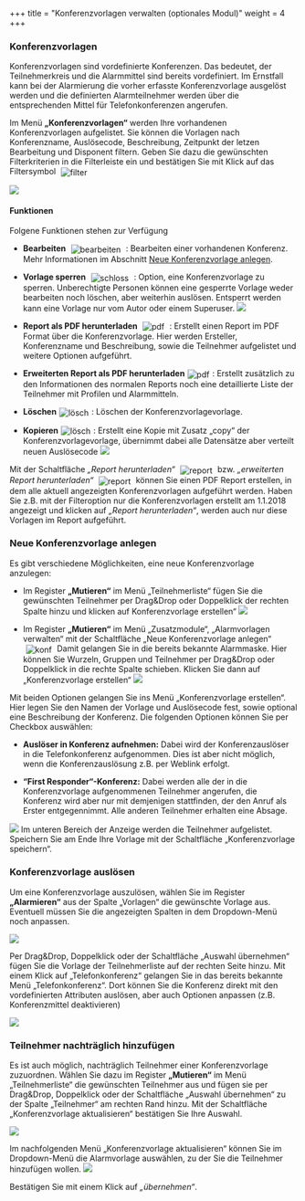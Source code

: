 +++
title = "Konferenzvorlagen verwalten (optionales Modul)"
weight = 4
+++
<!--
### Inhaltsverzeichnis

- [Konferenzvorlagen](#konferenzvorlagen)
	- [Funktionen](#funktionen)
- [Neue Konferenzvorlage anlegen](#neue_konferenzvorlage_anlegen)
- [Konferenzvorlage auslösen](#konferenzvorlage_ausloesen)
- [Teilnehmer nachträglich hinzufügen](#teilnehmer_nachtraeglich_hinzufuegen)


-->



<a name="konferenzvorlage"></a>
### Konferenzvorlagen

Konferenzvorlagen sind vordefinierte Konferenzen. Das bedeutet, der Teilnehmerkreis und die Alarmmittel sind bereits vordefiniert. 
Im Ernstfall kann bei der Alarmierung die vorher erfasste Konferenzvorlage ausgelöst werden und die definierten Alarmteilnehmer werden über die entsprechenden Mittel für Telefonkonferenzen angerufen.  

Im Menü **„Konferenzvorlagen“** werden Ihre vorhandenen Konferenzvorlagen aufgelistet. Sie können die Vorlagen nach Konferenzname, Auslösecode, 
Beschreibung, Zeitpunkt der letzen Bearbeitung und Disponent filtern. Geben Sie dazu die gewünschten Filterkriterien in die Filterleiste ein 
und bestätigen Sie mit Klick auf das Filtersymbol 
<img src="/img/filtersymbol.png" alt="filter" style='vertical-align:middle;display:inline;margin:0px 5px; '>

![](/img/zusatzmodule_konferenzvorlagen.png?classes=shadow)



<a name="funktionen"></a>
#### Funktionen

Folgene Funktionen stehen zur Verfügung

 - **Bearbeiten** <img src="/img/bearbeitungsicon.png" alt="bearbeiten" style='vertical-align:middle;display:inline;margin:0px 5px; '> : 
 Bearbeiten einer vorhandenen Konferenz. Mehr Informationen im Abschnitt [Neue Konferenzvorlage anlegen](#neue_konferenzvorlage_anlegen).
 
 - **Vorlage sperren** <img src="/img/schlosssymbol.png" alt="schloss" style='vertical-align:middle;display:inline;margin:0px 5px; '> : 
 Option, eine Konferenzvorlage zu sperren. Unberechtigte Personen können eine gesperrte Vorlage weder bearbeiten noch löschen, aber weiterhin auslösen. Entsperrt werden kann eine Vorlage nur vom Autor oder einem Superuser.
 ![](/img/zusatzmodule_alarmvorlage_sperren.png?classes=shdadow)
 
 - **Report als PDF herunterladen** <img src="/img/pdfsymbol.png" alt="pdf" style='vertical-align:middle;display:inline;margin:0px 5px; '> : Erstellt einen Report im PDF Format über die Konferenzvorlage. 
 Hier werden Ersteller, Konferenzname und Beschreibung, sowie die Teilnehmer aufgelistet und weitere Optionen aufgeführt.
 
 
 - **Erweiterten Report als PDF herunterladen**<img src="/img/erweitertpdfsymbol.png" alt="pdf" style='vertical-align:middle;display:inline;margin:0px 5px; '>: Erstellt zusätzlich zu den 
 Informationen des normalen Reports noch eine detaillierte Liste der Teilnehmer mit Profilen und Alarmmitteln.
 
 - **Löschen**<img src="/img/loesch-icon.png" alt="lösch" style='vertical-align:middle;display:inline;margin:0px 5px; '>: Löschen der Konferenzvorlagevorlage.
 
 - **Kopieren**<img src="/img/kopiersymbol.png" alt="lösch" style='vertical-align:middle;display:inline;margin:0px 5px; '>: Erstellt eine Kopie mit Zusatz „copy“ der Konferenzvorlagevorlage, übernimmt dabei alle Datensätze aber verteilt neuen Auslösecode
 ![](/img/zusatzmodule_konferenzvorlagen_kopieren.png?classes=shadow)
 
 
 
Mit der Schaltfläche *„Report herunterladen“* <img src="/img/report_herunterladen.png" alt="report" style='vertical-align:middle;display:inline;margin:0px 5px; '>
 bzw. *„erweiterten Report herunterladen“*  <img src="/img/erweiterten_report_herunterladen.png" alt="report" style='vertical-align:middle;display:inline;margin:0px 5px; '>
 können Sie einen PDF Report erstellen, in dem alle aktuell angezeigten Konferenzvorlagen aufgeführt werden. Haben Sie z.B. mit der Filteroption nur die Konferenzvorlagen erstellt am 1.1.2018 angezeigt 
und klicken auf *„Report herunterladen“*, werden auch nur diese Vorlagen im Report aufgeführt.



<a name="neue_konferenzvorlage_anlegen"></a>
### Neue Konferenzvorlage anlegen

Es gibt verschiedene Möglichkeiten, eine neue Konferenzvorlage anzulegen:

 
 - Im Register **„Mutieren“** im Menü „Teilnehmerliste“ fügen Sie die gewünschten Teilnehmer per Drag&Drop oder Doppelklick
 der rechten Spalte hinzu und klicken auf Konferenzvorlage erstellen“
 ![](/img/zusatzmodule_konferenzvorlagen_anlegen1.png?width=700px&classes=shadow) 
 
 - Im Register **„Mutieren“** im Menü „Zusatzmodule“, „Alarmvorlagen verwalten“ mit der Schaltfläche „Neue Konferenzvorlage anlegen“<img src="/img/zusatzmodule_konferenzvorlagen_anlegen2.png" alt="konf" style='vertical-align:middle;display:inline;margin:0px 5px; '>
 Damit gelangen Sie in die bereits bekannte Alarmmaske. Hier können Sie Wurzeln, Gruppen und Teilnehmer per Drag&Drop oder Doppelklick in die rechte Spalte schieben. Klicken Sie dann auf „Konferenzvorlage erstellen“
 ![](/img/zusatzmodule_konferenzvorlagen_anlegen3.png?width=700px&classes=shadow)
 

   
   
Mit beiden Optionen gelangen Sie ins Menü „Konferenzvorlage erstellen“. Hier legen Sie den Namen der Vorlage und Auslösecode fest, sowie optional eine Beschreibung der Konferenz. Die folgenden Optionen können Sie 
per Checkbox auswählen:


 -  **Auslöser in Konferenz aufnehmen:** Dabei wird der
    Konferenzauslöser in die Telefonkonferenz aufgenommen. Dies ist aber
    nicht möglich, wenn die Konferenzauslösung z.B. per Weblink erfolgt.

    

 -  **“First Responder“-Konferenz:** Dabei werden alle der in die
    Konferenzvorlage aufgenommenen Teilnehmer angerufen, die Konferenz
    wird aber nur mit demjenigen stattfinden, der den Anruf als
    Erster entgegennimmt. Alle anderen Teilnehmer erhalten eine Absage.
	
 ![](/img/zusatzmodule_konferenzvorlagen_erstellen.png?classes=shadow)
Im unteren Bereich der Anzeige werden die Teilnehmer aufgelistet.  
Speichern Sie am Ende Ihre Vorlage mit der Schaltfläche „Konferenzvorlage speichern“.



<a name="konferenzvorlage_ausloesen"></a>
### Konferenzvorlage auslösen


Um eine Konferenzvorlage auszulösen, wählen Sie im Register **„Alarmieren“** aus der Spalte „Vorlagen“ die gewünschte Vorlage aus. Eventuell
müssen Sie die angezeigten Spalten in dem Dropdown-Menü noch anpassen. 

 ![](/img/zusatzmodule_konferenzvorlagen_dropdown.png?classes=shadow)
 
Per Drag&Drop, Doppelklick oder der Schaltfläche „Auswahl übernehmen“ fügen Sie die Vorlage der Teilnehmerliste auf der rechten Seite hinzu.
Mit einem Klick auf „Telefonkonferenz“ gelangen Sie in das bereits bekannte Menü „Telefonkonferenz“. Dort können Sie die Konferenz direkt mit den vordefinierten Attributen auslösen, aber auch Optionen anpassen (z.B. Konferenzmittel deaktivieren)

![](/img/zusatzmodule_konferenzvorlagen_ausloesen.png?width=800px&classes=shadow)


<a name="teilnehmer_nachtraeglich_hinzufuegen"></a>
### Teilnehmer nachträglich hinzufügen

Es ist auch möglich, nachträglich Teilnehmer einer Konferenzvorlage zuzuordnen. Wählen Sie dazu im Register **„Mutieren“** im Menü „Teilnehmerliste“ die gewünschten Teilnehmer aus und fügen sie per Drag&Drop, Doppelklick oder der Schaltfläche
„Auswahl übernehmen“ zu der Spalte „Teilnehmer“ am rechten Rand hinzu. Mit der Schaltfläche „Konferenzvorlage aktualisieren“ bestätigen Sie Ihre Auswahl.

 ![](/img/zusatzmodule_konferenzvorlagen_teilnehmer_hinzufuegen.png?width=700px&classes=shadow)
 
 Im nachfolgenden Menü „Konferenzvorlage aktualisieren“ können Sie im Dropdown-Menü die Alarmvorlage auswählen, zu der Sie die
 Teilnehmer hinzufügen wollen.
 ![](/img/zusatzmodule_konferenzvorlagen_aktualisieren.png?classes=shadow)
 
 Bestätigen Sie mit einem Klick auf *„übernehmen“*.


